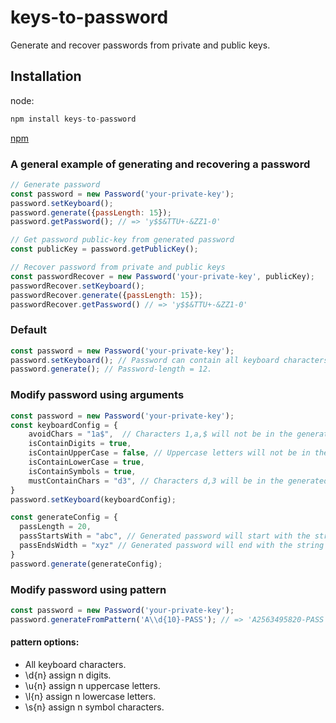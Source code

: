 # keys-to-password

Generate and recover passwords from private and public keys.

## Installation

node:

```js
npm install keys-to-password
```

[npm](https://www.npmjs.com/package/keys-to-password?activeTab=versions)

### A general example of generating and recovering a password 
```js
// Generate password
const password = new Password('your-private-key');
password.setKeyboard();
password.generate({passLength: 15});
password.getPassword(); // => 'y$$&TTU+-&ZZ1-0'

// Get password public-key from generated password
const publicKey = password.getPublicKey();

// Recover password from private and public keys
const passwordRecover = new Password('your-private-key', publicKey);
passwordRecover.setKeyboard();
passwordRecover.generate({passLength: 15});
passwordRecover.getPassword() // => 'y$$&TTU+-&ZZ1-0'
```

### Default

```js
const password = new Password('your-private-key');
password.setKeyboard(); // Password can contain all keyboard characters.
password.generate(); // Password-length = 12.
```

### Modify password using arguments

```js
const password = new Password('your-private-key');
const keyboardConfig = {
    avoidChars = "1a$",  // Characters 1,a,$ will not be in the generated password
    isContainDigits = true,
    isContainUpperCase = false, // Uppercase letters will not be in the generated password
    isContainLowerCase = true,
    isContainSymbols = true,
    mustContainChars = "d3", // Characters d,3 will be in the generated password
}
password.setKeyboard(keyboardConfig);

const generateConfig = {
  passLength = 20, 
  passStartsWith = "abc", // Generated password will start with the string 'abc'
  passEndsWidth = "xyz" // Generated password will end with the string 'abc'
}
password.generate(generateConfig);
```

### Modify password using pattern

```js
const password = new Password('your-private-key');
password.generateFromPattern('A\\d{10}-PASS'); // => 'A2563495820-PASS'
```

#### pattern options:

- All keyboard characters.
- \\d{n} assign n digits.
- \\u{n} assign n uppercase letters.
- \\l{n} assign n lowercase letters.
- \\s{n} assign n symbol characters.

